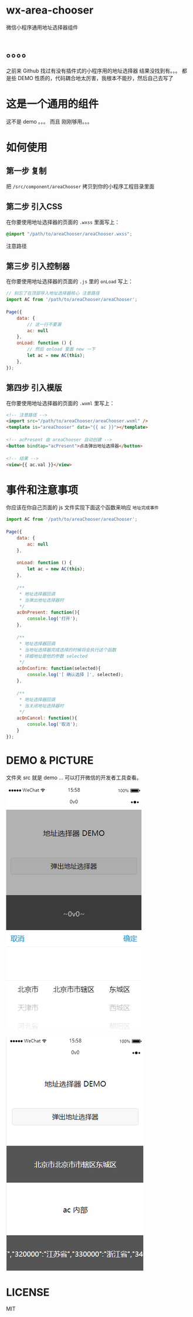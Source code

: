 # wx-area-chooser 
微信小程序通用地址选择器组件

# 。。。。 

之前来 Github 找过有没有插件式的小程序用的地址选择器 结果没找到有。。。 都是些 DEMO 性质的，代码耦合地太厉害，我根本不能抄，然后自己去写了 


# 这是一个通用的组件 

这不是 demo 。。。 而且 刚刚够用。。。 


# 如何使用 

## 第一步 复制

把 `/src/component/areaChooser` 拷贝到你的小程序工程目录里面 

## 第二步 引入CSS

在你要使用地址选择器的页面的 `.wxss` 里面写上： 

``` css
@import "/path/to/areaChooser/areaChooser.wxss";
```

注意路径

## 第三步 引入控制器

在你要使用地址选择器的页面的 `.js` 里的 `onLoad` 写上： 

``` js
// 别忘了在顶部导入地址选择器核心 注意路径
import AC from '/path/to/areaChooser/areaChooser';

Page({
    data: {
        // 这一行不要漏 
        ac: null
    },
    onLoad: function () {
        // 然后 onload 里面 new 一下 
        let ac = new AC(this);
    },
});
```

## 第四步 引入模版

在你要使用地址选择器的页面的 `.wxml` 里写上： 

``` html
<!-- 注意路径 -->
<import src="/path/to/areaChooser/areaChooser.wxml" />
<template is="areaChooser" data="{{ ac }}"></template>

<!-- acPresent 由 areaChooser 自动创建 -->
<button bindtap="acPresent">点击弹出地址选择器</button>

<!-- 结果 -->
<view>{{ ac.val }}</view>
```


# 事件和注意事项 

你应该在你自己页面的 js 文件实现下面这个函数来响应 `地址完成事件` 

``` js
import AC from '/path/to/areaChooser/areaChooser';

Page({
    data: {
        ac: null
    },
    
    onLoad: function () {
        let ac = new AC(this);
    },

    /**
     * 地址选择器回调
     * 当弹出地址选择器时 
     */
    acOnPresent: function(){
        console.log('打开');
    },

    /**
     * 地址选择器回调
     * 当地址选择器完成选择的时候将会执行这个函数
     * 详细地址是他的参数 selected
     */
    acOnConfirm: function(selected){
        console.log('[ 确认选择 ]', selected);
    },

    /**
     * 地址选择器回调
     * 当关闭地址选择器时
     */
    acOnCancel: function(){
        console.log('取消');
    }
});
```

# DEMO & PICTURE 

文件夹 src 就是 demo ... 可以打开微信的开发者工具查看。 

![sele](static/one.jpg)

![val](static/two.jpg)

# LICENSE

MIT

